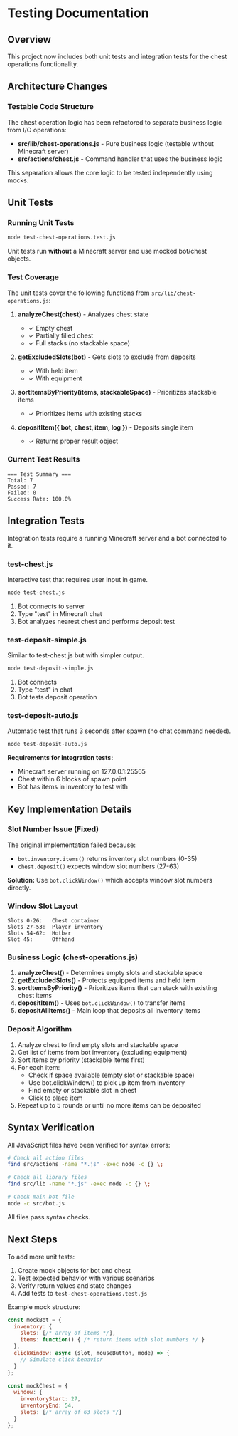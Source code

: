 # Testing Documentation

## Overview

This project now includes both unit tests and integration tests for the chest operations functionality.

## Architecture Changes

### Testable Code Structure

The chest operation logic has been refactored to separate business logic from I/O operations:

- **src/lib/chest-operations.js** - Pure business logic (testable without Minecraft server)
- **src/actions/chest.js** - Command handler that uses the business logic

This separation allows the core logic to be tested independently using mocks.

## Unit Tests

### Running Unit Tests

```bash
node test-chest-operations.test.js
```

Unit tests run **without** a Minecraft server and use mocked bot/chest objects.

### Test Coverage

The unit tests cover the following functions from `src/lib/chest-operations.js`:

1. **analyzeChest(chest)** - Analyzes chest state
   - ✓ Empty chest
   - ✓ Partially filled chest
   - ✓ Full stacks (no stackable space)

2. **getExcludedSlots(bot)** - Gets slots to exclude from deposits
   - ✓ With held item
   - ✓ With equipment

3. **sortItemsByPriority(items, stackableSpace)** - Prioritizes stackable items
   - ✓ Prioritizes items with existing stacks

4. **depositItem({ bot, chest, item, log })** - Deposits single item
   - ✓ Returns proper result object

### Current Test Results

```
=== Test Summary ===
Total: 7
Passed: 7
Failed: 0
Success Rate: 100.0%
```

## Integration Tests

Integration tests require a running Minecraft server and a bot connected to it.

### test-chest.js

Interactive test that requires user input in game.

```bash
node test-chest.js
```

1. Bot connects to server
2. Type "test" in Minecraft chat
3. Bot analyzes nearest chest and performs deposit test

### test-deposit-simple.js

Similar to test-chest.js but with simpler output.

```bash
node test-deposit-simple.js
```

1. Bot connects
2. Type "test" in chat
3. Bot tests deposit operation

### test-deposit-auto.js

Automatic test that runs 3 seconds after spawn (no chat command needed).

```bash
node test-deposit-auto.js
```

**Requirements for integration tests:**
- Minecraft server running on 127.0.0.1:25565
- Chest within 6 blocks of spawn point
- Bot has items in inventory to test with

## Key Implementation Details

### Slot Number Issue (Fixed)

The original implementation failed because:
- `bot.inventory.items()` returns inventory slot numbers (0-35)
- `chest.deposit()` expects window slot numbers (27-63)

**Solution:** Use `bot.clickWindow()` which accepts window slot numbers directly.

### Window Slot Layout

```
Slots 0-26:   Chest container
Slots 27-53:  Player inventory
Slots 54-62:  Hotbar
Slot 45:      Offhand
```

### Business Logic (chest-operations.js)

1. **analyzeChest()** - Determines empty slots and stackable space
2. **getExcludedSlots()** - Protects equipped items and held item
3. **sortItemsByPriority()** - Prioritizes items that can stack with existing chest items
4. **depositItem()** - Uses `bot.clickWindow()` to transfer items
5. **depositAllItems()** - Main loop that deposits all inventory items

### Deposit Algorithm

1. Analyze chest to find empty slots and stackable space
2. Get list of items from bot inventory (excluding equipment)
3. Sort items by priority (stackable items first)
4. For each item:
   - Check if space available (empty slot or stackable space)
   - Use bot.clickWindow() to pick up item from inventory
   - Find empty or stackable slot in chest
   - Click to place item
5. Repeat up to 5 rounds or until no more items can be deposited

## Syntax Verification

All JavaScript files have been verified for syntax errors:

```bash
# Check all action files
find src/actions -name "*.js" -exec node -c {} \;

# Check all library files
find src/lib -name "*.js" -exec node -c {} \;

# Check main bot file
node -c src/bot.js
```

All files pass syntax checks.

## Next Steps

To add more unit tests:

1. Create mock objects for bot and chest
2. Test expected behavior with various scenarios
3. Verify return values and state changes
4. Add tests to `test-chest-operations.test.js`

Example mock structure:

```javascript
const mockBot = {
  inventory: {
    slots: [/* array of items */],
    items: function() { /* return items with slot numbers */ }
  },
  clickWindow: async (slot, mouseButton, mode) => {
    // Simulate click behavior
  }
};

const mockChest = {
  window: {
    inventoryStart: 27,
    inventoryEnd: 54,
    slots: [/* array of 63 slots */]
  }
};
```
